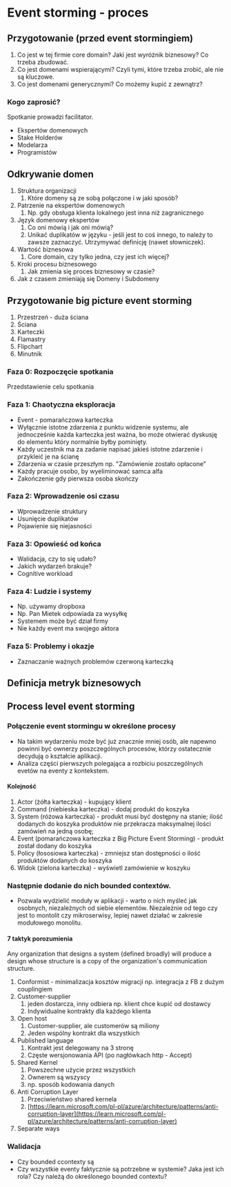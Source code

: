 # Event storming - proces

## Przygotowanie (przed event stormingiem)

1. Co jest w tej firmie core domain? Jaki jest wyróżnik biznesowy? Co trzeba zbudować.
2. Co jest domenami wspierającymi? Czyli tymi, które trzeba zrobić, ale nie są kluczowe.
3. Co jest domenami generycznymi? Co możemy kupić z zewnątrz?

### Kogo zaprosić?

Spotkanie prowadzi facilitator.

* Ekspertów domenowych
* Stake Holderów
* Modelarza
* Programistów

## Odkrywanie domen

1. Struktura organizacji
   1. Które domeny są ze sobą połączone i w jaki sposób?
2. Patrzenie na ekspertów domenowych
   1. Np. gdy obsługa klienta lokalnego jest inna niż zagranicznego
3. Język domenowy ekspertów
   1. Co oni mówią i jak oni mówią?
   2. Unikać duplikatów w języku - jeśli jest to coś innego, to należy to zawsze zaznaczyć. Utrzymywać definicję (nawet słowniczek).
4. Wartość biznesowa
   1. Core domain, czy tylko jedna, czy jest ich więcej?
5. Kroki procesu biznesowego
   1. Jak zmienia się proces biznesowy w czasie?
6. Jak z czasem zmieniają się Domeny i Subdomeny

## Przygotowanie big picture event storming

1. Przestrzeń - duża ściana
2. Ściana
3. Karteczki
4. Flamastry
5. Flipchart
6. Minutnik

### Faza 0: Rozpoczęcie spotkania

Przedstawienie celu spotkania&#x20;

### Faza 1: Chaotyczna eksploracja

* Event - pomarańczowa karteczka
* Wyłącznie istotne zdarzenia z punktu widzenie systemu, ale jednocześnie każda karteczka jest ważna, bo może otwierać dyskusję do elementu który normalnie byłby pominięty.
* Każdy uczestnik ma za zadanie napisać jakieś istotne zdarzenie i przykleić je na ścianę
* Zdarzenia w czasie przeszłym np. "Zamówienie zostało opłacone"
* Każdy pracuje osobo, by wyeliminować samca alfa
* Zakończenie gdy pierwsza osoba skończy

### Faza 2: Wprowadzenie osi czasu

* Wprowadzenie struktury
* Usunięcie duplikatów
* Pojawienie się niejasności

### Faza 3: Opowieść od końca

* Walidacja, czy to się udało?
* Jakich wydarzeń brakuje?
* Cognitive workload

### Faza 4: Ludzie i systemy

* Np. używamy dropboxa
* Np. Pan Mietek odpowiada za wysyłkę
* Systemem może być dział firmy
* Nie każdy event ma swojego aktora

### Faza 5: Problemy i okazje

* Zaznaczanie ważnych problemów czerwoną karteczką

## Definicja metryk biznesowych

## Process level event storming

### Połączenie event stormingu w określone procesy

* Na takim wydarzeniu może być już znacznie mniej osób, ale napewno powinni być ownerzy poszczególnych procesów, którzy ostatecznie decydują o kształcie aplikacji.
* Analiza części pierwszych polegająca a rozbiciu poszczególnych evetów na eventy z kontekstem.

#### Kolejność

1. Actor (żółta karteczka) - kupujący klient
2. Command (niebieska karteczka) - dodaj produkt do koszyka
3. System (różowa karteczka) - produkt musi być dostępny na stanie; ilość dodanych do koszyka produktów nie przekracza maksymalnej ilości zamówień na jedną osobę;
4. Event (pomarańczowa karteczka z Big Picture Event Storming) - produkt został dodany do koszyka
5. Policy (łososiowa karteczka) - zmniejsz stan dostępności o ilość produktów dodanych do koszyka
6. Widok (zielona karteczka) - wyświetl zamówienie w koszyku

### Następnie dodanie do nich bounded contextów.

* Pozwala wydzielić moduły w aplikacji - warto o nich myśleć jak osobnych, niezależnych od siebie elementów. Niezależnie od tego czy jest to montolit czy mikroserwisy, lepiej nawet działać w zakresie modułowego monolitu.

#### 7 taktyk porozumienia

Any organization that designs a system (defined broadly) will produce a design whose structure is a copy of the organization's communication structure.

1. Conformist - minimalizacja kosztów migracji np. integracja z FB z dużym couplingiem
2. Customer-supplier&#x20;
   1. jeden dostarcza, inny odbiera np. klient chce kupić od dostawcy
   2. Indywidualne kontrakty dla każdego klienta
3. Open host
   1. Customer-supplier, ale customerów są miliony
   2. Jeden wspólny kontrakt dla wszystkich
4. Published language
   1. Kontrakt jest delegowany na 3 stronę
   2. Częste wersjonowania API (po nagłówkach http - Accept)
5. Shared Kernel
   1. Powszechne użycie przez wszystkich
   2. Ownerem są wszyscy
   3. np. sposób kodowania danych
6. Anti Corruption Layer
   1. Przeciwieństwo shared kernela
   2. [https://learn.microsoft.com/pl-pl/azure/architecture/patterns/anti-corruption-layer](https://learn.microsoft.com/pl-pl/azure/architecture/patterns/anti-corruption-layer)
7. Separate ways

### Walidacja

* Czy bounded ccontexty są&#x20;
* Czy wszystkie eventy faktycznie są potrzebne w systemie? Jaka jest ich rola? Czy należą do określonego bounded contextu?

